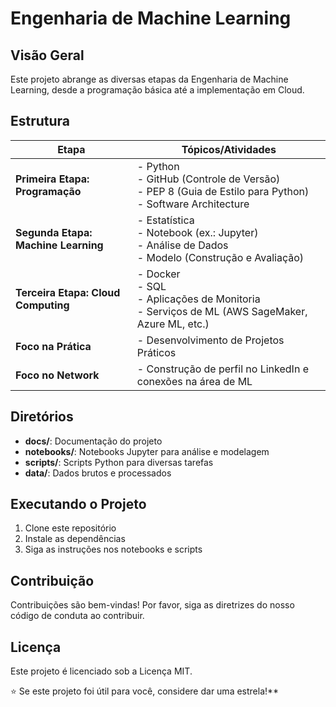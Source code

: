 # Engenharia de Machine Learning

## Visão Geral
Este projeto abrange as diversas etapas da Engenharia de Machine Learning, desde a programação básica até a implementação em Cloud.

## Estrutura
| **Etapa**                 | **Tópicos/Atividades**                                                                         |
|---------------------------|------------------------------------------------------------------------------------------------|
| **Primeira Etapa: Programação** | - Python<br>- GitHub (Controle de Versão)<br>- PEP 8 (Guia de Estilo para Python)<br>- Software Architecture |
| **Segunda Etapa: Machine Learning** | - Estatística<br>- Notebook (ex.: Jupyter)<br>- Análise de Dados<br>- Modelo (Construção e Avaliação)   |
| **Terceira Etapa: Cloud Computing**          | - Docker<br>- SQL<br>- Aplicações de Monitoria<br>- Serviços de ML (AWS SageMaker, Azure ML, etc.)        |
| **Foco na Prática**       | - Desenvolvimento de Projetos Práticos                                                        |
| **Foco no Network**       | - Construção de perfil no LinkedIn e conexões na área de ML                                   |




## Diretórios
- **docs/**: Documentação do projeto
- **notebooks/**: Notebooks Jupyter para análise e modelagem
- **scripts/**: Scripts Python para diversas tarefas
- **data/**: Dados brutos e processados

## Executando o Projeto
1. Clone este repositório
2. Instale as dependências
3. Siga as instruções nos notebooks e scripts

## Contribuição
Contribuições são bem-vindas! Por favor, siga as diretrizes do nosso código de conduta ao contribuir.

## Licença
Este projeto é licenciado sob a Licença MIT.

⭐ Se este projeto foi útil para você, considere dar uma estrela!**
